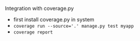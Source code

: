 Integration with coverage.py

- first install coverage.py in system
- `coverage run --source='.' manage.py test myapp`
- `coverage report`